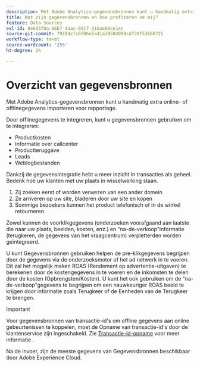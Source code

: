 ```yaml
---
description: Met Adobe Analytics-gegevensbronnen kunt u handmatig extra online- of offlinegegevens importeren voor rapportage.
title: Wat zijn gegevensbronnen en hoe profiteren ze mij?
feature: Data Sources
exl-id: 8e695f0a-06b7-4aac-8917-318ae80ce1ec
source-git-commit: 79294cfc6f86e5a41a39504099cd730f53668725
workflow-type: tm+mt
source-wordcount: '255'
ht-degree: 1%

---
```


# Overzicht van gegevensbronnen

Met Adobe Analytics-gegevensbronnen kunt u handmatig extra online- of offlinegegevens importeren voor rapportage.

Door offlinegegevens te integreren, kunt u gegevensbronnen gebruiken om te integreren:

* Productkosten
* Informatie over callcenter
* Productteruggave
* Leads
* Weblogbestanden

Dankzij de gegevensintegratie hebt u meer inzicht in transacties als geheel. Bedenk hoe uw klanten met uw plaats in wisselwerking staan.

1. Zij zoeken eerst of worden verwezen van een ander domein
1. Ze arriveren op uw site, bladeren door uw site en kopen
1. Sommige bezoekers kunnen het product telefonisch of in de winkel retourneren

Zowel kunnen de voorklikgegevens (onderzoeken voorafgaand aan laatste die naar uw plaats, beelden, kosten, enz.) en &quot;na-de-verkoop&quot;informatie (terugkeren, de gegevens van het vraagcentrum) verpletterden worden geïntegreerd.

U kunt Gegevensbronnen gebruiken helpen de pre-klikgegevens begrijpen door de gegevens via de onderzoeksmotor of het ad netwerk in te voeren. Dit zal het mogelijk maken ROAS (Rendement op advertentie-uitgaven) te berekenen door de kostengegevens in te voeren en de inkomsten te delen door de kosten (Opbrengsten/Kosten). U kunt het ook gebruiken om de &quot;na-de-verkoop&quot;gegevens te begrijpen om een nauwkeuriger ROAS beeld te krijgen door informatie zoals Terugkeer of de Eenheden van de Terugkeer te brengen.

>[!IMPORTANT]
>
>Voor gegevensbronnen van transactie-id&#39;s om offline gegevens aan online gebeurtenissen te koppelen, moet de Opname van transactie-id&#39;s door de klantenservice zijn ingeschakeld. Zie [Transactie-id-opname](/help/import/c-data-sources/datasrc-integrating-offline-data.md#section_30D6D47AEC0F4A36B87EBFE4C858F20C) voor meer informatie .

Na de invoer, zijn de meeste gegevens van Gegevensbronnen beschikbaar door Adobe Experience Cloud.
